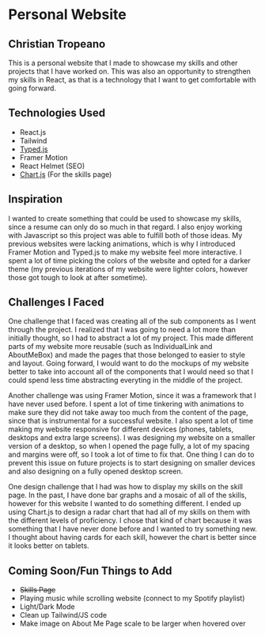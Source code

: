 # Personal Website

## Christian Tropeano

This is a personal website that I made to showcase my skills and other projects that I have worked on. This was also an opportunity to strengthen my skills in React, as that is a technology that I want to get comfortable with going forward.

## Technologies Used
- React.js
- Tailwind
- [Typed.js](https://mattboldt.com/demos/typed-js/)
- Framer Motion
- React Helmet (SEO)
- [Chart.js](https://www.chartjs.org/) (For the skills page)

## Inspiration
I wanted to create something that could be used to showcase my skills, since a resume can only do so much in that regard. I also enjoy working with Javascript so this project was able to fulfill both of those ideas. My previous websites were lacking animations, which is why I introduced Framer Motion and Typed.js to make my website feel more interactive. I spent a lot of time picking the colors of the website and opted for a darker theme (my previous iterations of my website were lighter colors, however those got tough to look at after sometime).

## Challenges I Faced
One challenge that I faced was creating all of the sub components as I went through the project. I realized that I was going to need a lot more than initially thought, so I had to abstract a lot of my project. This made different parts of my website more reusable (such as IndividualLink and AboutMeBox) and made the pages that those belonged to easier to style and layout. Going forward, I would want to do the mockups of my website better to take into account all of the components that I would need so that I could spend less time abstracting everyting in the middle of the project.

Another challenge was using Framer Motion, since it was a framework that I have never used before. I spent a lot of time tinkering with animations to make sure they did not take away too much from the content of the page, since that is instrumental for a successful website. 
I also spent a lot of time making my website responsive for different devices (phones, tablets, desktops and extra large screens). I was designing my website on a smaller version of a desktop, so when I opened the page fully, a lot of my spacing and margins were off, so I took a lot of time to fix that. One thing I can do to prevent this issue on future projects is to start designing on smaller devices and also designing on a fully opened desktop screen. 

One design challenge that I had was how to display my skills on the skill page. In the past, I have done bar graphs and a mosaic of all of the skills, however for this website I wanted to do something different. I ended up using Chart.js to design a radar chart that had all of my skills on them with the different levels of proficiency. I chose that kind of chart because it was something that I have never done before and I wanted to try something new. I thought about having cards for each skill, however the chart is better since it looks better on tablets.

## Coming Soon/Fun Things to Add
- ~~Skills Page~~
- Playing music while scrolling website (connect to my Spotify playlist)
- Light/Dark Mode
- Clean up Tailwind/JS code
- Make image on About Me Page scale to be larger when hovered over